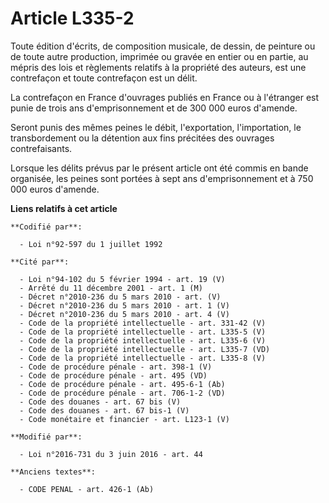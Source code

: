 # Article L335-2

Toute édition d'écrits, de composition musicale, de dessin, de peinture ou de toute autre production, imprimée ou gravée en
entier ou en partie, au mépris des lois et règlements relatifs à la propriété des auteurs, est une contrefaçon et toute
contrefaçon est un délit. 

La contrefaçon en France d'ouvrages publiés en France ou à l'étranger est punie de trois ans d'emprisonnement et de 300 000
euros d'amende. 

Seront punis des mêmes peines le débit, l'exportation, l'importation, le transbordement ou la détention aux fins précitées
des ouvrages contrefaisants. 

Lorsque les délits prévus par le présent article ont été commis en bande organisée, les peines sont portées à            sept
ans d'emprisonnement et à 750 000 euros d'amende.

**Liens relatifs à cet article**

	**Codifié par**:

	  - Loi n°92-597 du 1 juillet 1992

	**Cité par**:

	  - Loi n°94-102 du 5 février 1994 - art. 19 (V)
	  - Arrêté du 11 décembre 2001 - art. 1 (M)
	  - Décret n°2010-236 du 5 mars 2010 - art. (V)
	  - Décret n°2010-236 du 5 mars 2010 - art. 1 (V)
	  - Décret n°2010-236 du 5 mars 2010 - art. 4 (V)
	  - Code de la propriété intellectuelle - art. 331-42 (V)
	  - Code de la propriété intellectuelle - art. L335-5 (V)
	  - Code de la propriété intellectuelle - art. L335-6 (V)
	  - Code de la propriété intellectuelle - art. L335-7 (VD)
	  - Code de la propriété intellectuelle - art. L335-8 (V)
	  - Code de procédure pénale - art. 398-1 (V)
	  - Code de procédure pénale - art. 495 (VD)
	  - Code de procédure pénale - art. 495-6-1 (Ab)
	  - Code de procédure pénale - art. 706-1-2 (VD)
	  - Code des douanes - art. 67 bis (V)
	  - Code des douanes - art. 67 bis-1 (V)
	  - Code monétaire et financier - art. L123-1 (V)

	**Modifié par**:

	  - Loi n°2016-731 du 3 juin 2016 - art. 44

	**Anciens textes**:

	  - CODE PENAL - art. 426-1 (Ab)
